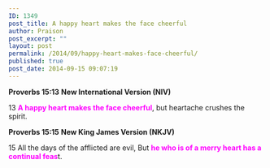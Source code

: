 ```yaml
---
ID: 1349
post_title: A happy heart makes the face cheerful
author: Praison
post_excerpt: ""
layout: post
permalink: /2014/09/happy-heart-makes-face-cheerful/
published: true
post_date: 2014-09-15 09:07:19
---
```

<strong>Proverbs 15:13</strong>
<strong> New International Version (NIV)</strong>

13 <span style="color: #ff00ff;"><strong>A happy heart makes the face cheerful</strong></span>,
but heartache crushes the spirit.

<strong>Proverbs 15:15</strong>
<strong> New King James Version (NKJV)</strong>

15 All the days of the afflicted are evil,
But <span style="color: #ff00ff;"><strong>he who is of a merry heart has a continual feas</strong></span>t.